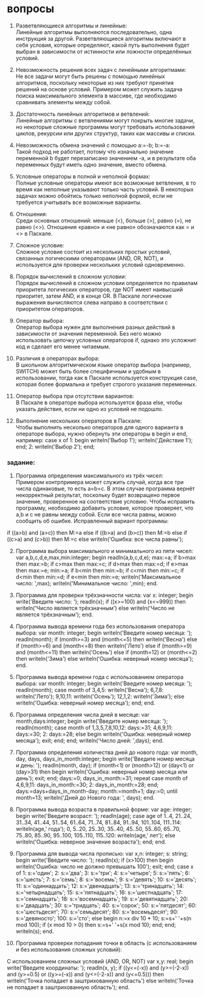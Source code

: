 # вопросы

1. Разветвляющиеся алгоритмы и линейные:  
Линейные алгоритмы выполняются последовательно, одна инструкция за другой. Разветвляющиеся алгоритмы включают в себя условия, которые определяют, какой путь выполнения будет выбран в зависимости от истинности или ложности определённых условий.

2. Невозможность решения всех задач с линейными алгоритмами:  
Не все задачи могут быть решены с помощью линейных алгоритмов, поскольку некоторые из них требуют принятия решений на основе условий. Примером может служить задача поиска максимального элемента в массиве, где необходимо сравнивать элементы между собой.

3. Достаточность линейных алгоритмов и ветвлений:  
Линейные алгоритмы с ветвлениями могут покрыть многие задачи, но некоторые сложные программы могут требовать использования циклов, рекурсии или других структур, таких как массивы и списки.

4. Невозможность обмена значений с помощью a:=-b; b:=-a:  
Такой подход не работает, потому что изначально значение переменной b будет перезаписано значением -a, и в результате оба переменных будут иметь одно значение, вместо обмена.

5. Условные операторы в полной и неполной формах:  
Полные условные операторы имеют все возможные ветвления, в то время как неполные указывают только часть условий. В некоторых задачах можно обойтись только неполной формой, если не требуется учитывать все возможные варианты.

6. Отношения:  
Среди основных отношений: меньше (<), больше (>), равно (=), не равно (<>). Отношения «равно» и «не равно» обозначаются как = и <> в Паскале.

7. Сложное условие:  
Сложное условие состоит из нескольких простых условий, связанных логическими операторами (AND, OR, NOT), и используется для проверки нескольких условий одновременно.

8. Порядок вычислений в сложном условии:  
Порядок вычислений в сложном условии определяется по правилам приоритета логических операторов, где NOT имеет наивысший приоритет, затем AND, и в конце OR. В Паскале логические выражения вычисляются слева направо в соответствии с приоритетом операторов.

9. Оператор выбора:  
Оператор выбора нужен для выполнения разных действий в зависимости от значения переменной. Без него можно использовать цепочку условных операторов if, однако это усложнит код и сделает его менее читаемым.

10. Различия в операторах выбора:  
В школьном алгоритмическом языке оператор выбора (например, SWITCH) может быть более специфичным и удобным в использовании, тогда как в Паскале используется конструкция case, которая более формальна и требует строгого указания переменных.

11. Оператор выбора при отсутствии вариантов:  
В Паскале в операторе выбора используется фраза else, чтобы указать действия, если ни одно из условий не подошло.

12. Выполнение нескольких операторов в Паскале:  
Чтобы выполнить несколько операторов для одного варианта в операторе выбора, нужно обернуть эти операторы в begin и end, например:
case x of
  1: begin
       writeln('Выбор 1');
       writeln('Действие 1');
     end;
  2: writeln('Выбор 2');
end;

### задание:

1. Программа определения максимального из трёх чисел:  
Примером контрпримера может служить случай, когда все три числа одинаковые, то есть a=b=c. В этом случае программа вернёт некорректный результат, поскольку будет возвращено первое значение, проверенное на соответствие условию. Чтобы исправить программу, необходимо добавить условие, которое проверяет, что a,b и c не равны между собой. Если все числа равны, можно сообщить об ошибке. Исправленный вариант программы:

if ((a>b) and (a>c)) then M:=a
else 
  if ((b>a) and (b>c)) then M:=b 
  else 
    if ((c>a) and (c>b)) then M:=c 
    else writeln('Ошибка: все числа равны');


2. Программа выбора максимального и минимального из пяти чисел:
var a,b,c,d,e,max,min:integer;
begin
  readln(a,b,c,d,e);
  max:=a;
  if b>max then max:=b;
  if c>max then max:=c;
  if d>max then max:=d;
  if e>max then max:=e;
  min:=a;
  if b<min then min:=b;
  if c<min then min:=c;
  if d<min then min:=d;
  if e<min then min:=e;
  writeln('Максимальное число: ',max);
  writeln('Минимальное число: ',min);
end.


3. Программа для проверки трёхзначности числа:
var x: integer;
begin
  write('Введите число: ');
  readln(x);
  if ((x>=100) and (x<=999)) then writeln('Число является трёхзначным')
  else writeln('Число не является трёхзначным');
end.


4. Программа вывода времени года без использования оператора выбора:
var month: integer;
begin
  writeln('Введите номер месяца: ');
  readln(month);
  if (month>=3) and (month<=5) then writeln('Весна')
  else if (month>=6) and (month<=8) then writeln('Лето')
  else if (month>=9) and (month<=11) then writeln('Осень')
  else if (month=12) or (month<=2) then writeln('Зима')
  else writeln('Ошибка: неверный номер месяца');
end.


5. Программа вывода времени года с использованием оператора выбора:
var month: integer;
begin
  writeln('Введите номер месяца: ');
  readln(month);
  case month of
    3,4,5: writeln('Весна');
    6,7,8: writeln('Лето');
    9,10,11: writeln('Осень');
    12,1,2: writeln('Зима');
    else writeln('Ошибка: неверный номер месяца');
  end;
end.


6. Программа определения числа дней в месяце:
var month,days:integer;
begin
  write('Введите номер месяца: ');
  readln(month);
  case month of
    1,3,5,7,8,10,12: days:=31;
    4,6,9,11: days:=30;
    2: days:=28;
    else begin
      writeln('Ошибка: неверный номер месяца');
      exit;
    end;
  end;
  writeln('Число дней: ',days);
end.


7. Программа определения количества дней до нового года:
var month, day, days, days_in_month:integer;
begin
  write('Введите номер месяца и день: ');
  readln(month, day);
  if (month<1) or (month>12) or (day<1) or (day>31) then begin
    writeln('Ошибка: неверный номер месяца или день');
    exit;
  end;
  days:=0;
  days_in_month:=31;
  repeat
    case month of
      4,6,9,11: days_in_month:=30; 
      2: days_in_month:=28;
    end;
    days:=days+days_in_month-day;
    month:=month+1;
    day:=0;
  until month=13;
  writeln('Дней до Нового года: ', days);
end.


8. Программа вывода возраста в правильной форме:
var age: integer;
begin
  write('Введите возраст: ');
  readln(age);
  case age of
    1..4, 21..24, 31..34, 41..44, 51..54, 61..64, 71..74, 81..84, 91..94, 101..104, 111..114: writeln(age,' года');
    0, 5..20, 25..30, 35..40, 45..50, 55..60, 65..70, 75..80, 85..90, 95..100, 105..110, 115..120: writeln(age,' лет');
    else writeln('Ошибка: неверное значение возраста');
  end;
end.


9. Программа для вывода числа прописью:
var x,n: integer; 
    s: string;
begin
  write('Введите число: ');
  readln(x);
  if (x>100) then begin
    writeln('Ошибка: число не должно превышать 100');
    exit;
  end;
  case x of
    1: s:='один';
    2: s:='два';
    3: s:='три';
    4: s:='четыре';
    5: s:='пять';
    6: s:='шесть';
    7: s:='семь';
    8: s:='восемь';
    9: s:='девять';
    10: s:='десять';
    11: s:='одиннадцать';
    12: s:='двенадцать';
    13: s:='тринадцать';
    14: s:='четырнадцать';
    15: s:='пятнадцать';
    16: s:='шестнадцать';
    17: s:='семнадцать';
    18: s:='восемнадцать';
    19: s:='девятнадцать';
    20: s:='двадцать';
    30: s:='тридцать';
    40: s:='сорок';
    50: s:='пятдесят';
    60: s:='шестьдесят';
    70: s:='семьдесят';
    80: s:='восемьдесят';
    90: s:='девяносто';
    100: s:='сто';
    else begin
      n:=x div 10 * 10;
      s:=s+' '+s(n mod 100);
      if (x mod 10 > 0) then s:=s+' '+s(x mod 10);
    end;
  end;
  writeln(s);
end.


11. Программа проверки попадания точки в область (с использованием и без использования сложных условий):

С использованием сложных условий (AND, OR, NOT)
var x,y: real;
begin
  write('Введите координаты: ');
  readln(x, y);
  if ((y<=(-x)) and (y>=(-2-x)) and (y>=0.5) or ((y>=(-x)) and (y<=(-2-x)) and (y<=0.5))) then 
    writeln('Точка попадает в заштрихованную область')
  else writeln('Точка не попадает в заштрихованную область');
end.
